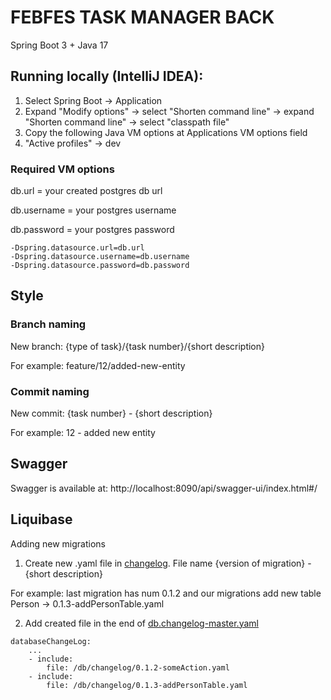 # FEBFES TASK MANAGER BACK

Spring Boot 3 + Java 17

## Running locally (IntelliJ IDEA):

1. Select Spring Boot -> Application
2. Expand "Modify options" -> select "Shorten command line"  -> expand "Shorten command line" -> select "classpath file"
3. Copy the following Java VM options at Applications VM options field
4. "Active profiles" -> dev

### Required VM options

db.url = your created postgres db url

db.username = your postgres username

db.password = your postgres password

```
-Dspring.datasource.url=db.url
-Dspring.datasource.username=db.username
-Dspring.datasource.password=db.password
```

## Style

### Branch naming

New branch: {type of task}/{task number}/{short description}

For example: feature/12/added-new-entity

### Commit naming

New commit: {task number} - {short description}

For example: 12 - added new entity

## Swagger

Swagger is available at: http://localhost:8090/api/swagger-ui/index.html#/

## Liquibase

Adding new migrations

1. Create new .yaml file in [changelog](src%2Fmain%2Fresources%2Fdb%2Fchangelog).
   File name {version of migration} - {short description}

For example: last migration has num 0.1.2 and our migrations add new table Person
-> 0.1.3-addPersonTable.yaml

2. Add created file in the end
   of [db.changelog-master.yaml](src%2Fmain%2Fresources%2Fdb%2Fchangelog%2Fdb.changelog-master.yaml)

```
databaseChangeLog:
    ...
    - include:
        file: /db/changelog/0.1.2-someAction.yaml
    - include:
        file: /db/changelog/0.1.3-addPersonTable.yaml
```
